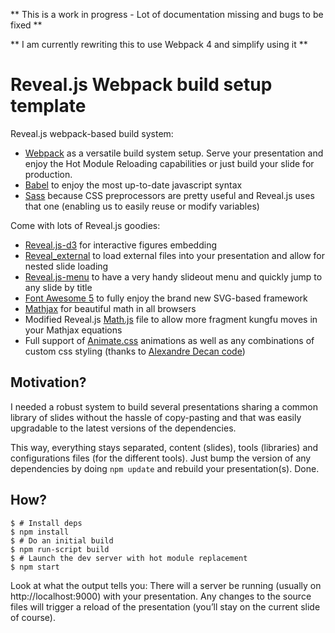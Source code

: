** This is a work in progress - Lot of documentation missing and bugs to be fixed **

** I am currently rewriting this to use Webpack 4 and simplify using it **

Reveal.js Webpack build setup template
==================

Reveal.js webpack-based build system:

* [Webpack](https://webpack.js.org) as a versatile build system setup. Serve your presentation and enjoy the Hot Module Reloading capabilities or just build your slide for production.
* [Babel](https://babeljs.io/) to enjoy the most up-to-date javascript syntax
* [Sass](http://sass-lang.com/) because CSS preprocessors are pretty useful and Reveal.js uses that one (enabling us to easily reuse or modify variables)

Come with lots of Reveal.js goodies:

* [Reveal.js-d3](https://github.com/gcalmettes/reveal.js-d3) for interactive figures embedding
* [Reveal_external](https://github.com/janschoepke/reveal_external) to load external files into your presentation and allow for nested slide loading
* [Reveal.js-menu](https://github.com/denehyg/reveal.js-menu) to have a very handy slideout menu and quickly jump to any slide by title
* [Font Awesome 5](https://fontawesome.com) to fully enjoy the brand new SVG-based framework
* [Mathjax](https://www.mathjax.org) for beautiful math in all browsers
* Modified Reveal.js [Math.js](https://github.com/gcalmettes/revealjs-webpack-sauce/blob/master/src/scripts/math-gc.js) file to allow more fragment kungfu moves in your Mathjax equations
* Full support of [Animate.css](https://github.com/daneden/animate.css) animations as well as any combinations of custom css styling (thanks to [Alexandre Decan code](https://github.com/hakimel/reveal.js/issues/833#issuecomment-272697592))


Motivation?
----

I needed a robust system to build several presentations sharing a common library of slides without the hassle of copy-pasting and that was easily upgradable to the latest versions of the dependencies.

This way, everything stays separated, content (slides), tools (libraries) and configurations files (for the different tools). Just bump the version of any dependencies by doing `npm update` and rebuild your presentation(s). Done.

How?
----

```console
$ # Install deps
$ npm install
$ # Do an initial build
$ npm run-script build
$ # Launch the dev server with hot module replacement
$ npm start
```

Look at what the output tells you: There will a server be running (usually on http://localhost:9000) with your presentation. Any changes to the source files will trigger a reload of the presentation (you’ll stay on the current slide of course).

